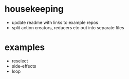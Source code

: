 # housekeeping

- update readme with links to example repos
- split action creators, reducers etc out into separate files

# examples

- reselect
- side-effects
- loop
